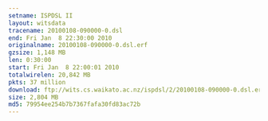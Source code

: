 ```yaml
---
setname: ISPDSL II
layout: witsdata
tracename: 20100108-090000-0.dsl
end: Fri Jan  8 22:30:00 2010
originalname: 20100108-090000-0.dsl.erf
gzsize: 1,148 MB
len: 0:30:00
start: Fri Jan  8 22:00:01 2010
totalwirelen: 20,842 MB
pkts: 37 million
download: ftp://wits.cs.waikato.ac.nz/ispdsl/2/20100108-090000-0.dsl.erf.gz
size: 2,804 MB
md5: 79954ee254b7b7367fafa30fd83ac72b
---
```

